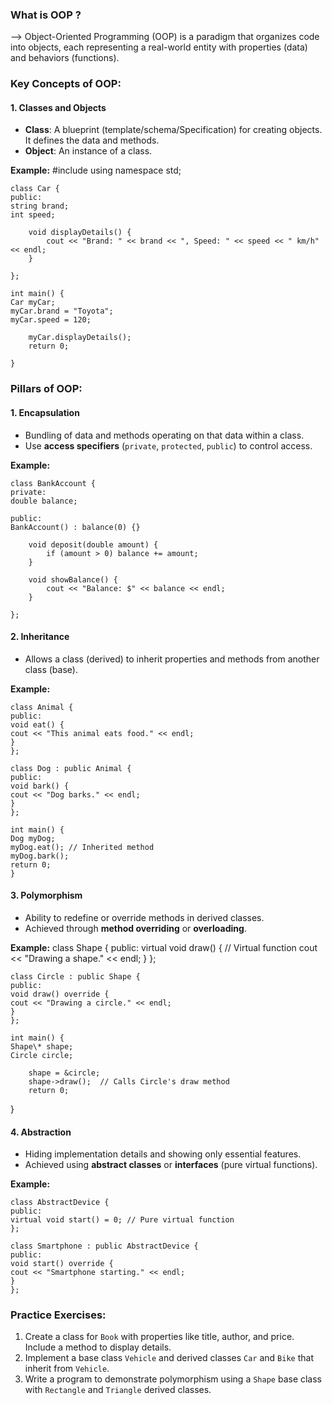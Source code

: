 ### What is OOP ?

--> Object-Oriented Programming (OOP) is a paradigm that organizes code into objects, each representing a real-world entity with properties (data) and behaviors (functions).

### Key Concepts of OOP:

#### 1. **Classes and Objects**

- **Class**: A blueprint (template/schema/Specification) for creating objects. It defines the data and methods.
- **Object**: An instance of a class.

**Example:**
    #include <iostream>
    using namespace std;

    class Car {
    public:
    string brand;
    int speed;

        void displayDetails() {
            cout << "Brand: " << brand << ", Speed: " << speed << " km/h" << endl;
        }

    };

    int main() {
    Car myCar;
    myCar.brand = "Toyota";
    myCar.speed = 120;

        myCar.displayDetails();
        return 0;

    }

### Pillars of OOP:


#### 1. **Encapsulation**

- Bundling of data and methods operating on that data within a class.
- Use **access specifiers** (`private`, `protected`, `public`) to control access.

**Example:**

    class BankAccount {
    private:
    double balance;

    public:
    BankAccount() : balance(0) {}

        void deposit(double amount) {
            if (amount > 0) balance += amount;
        }

        void showBalance() {
            cout << "Balance: $" << balance << endl;
        }

    };

#### 2. **Inheritance**

- Allows a class (derived) to inherit properties and methods from another class (base).

**Example:**

    class Animal {
    public:
    void eat() {
    cout << "This animal eats food." << endl;
    }
    };

    class Dog : public Animal {
    public:
    void bark() {
    cout << "Dog barks." << endl;
    }
    };

    int main() {
    Dog myDog;
    myDog.eat(); // Inherited method
    myDog.bark();
    return 0;
    }

#### 3. **Polymorphism**

- Ability to redefine or override methods in derived classes.
- Achieved through **method overriding** or **overloading**.

**Example:**
    class Shape {
    public:
    virtual void draw() { // Virtual function
    cout << "Drawing a shape." << endl;
    }
    };

    class Circle : public Shape {
    public:
    void draw() override {
    cout << "Drawing a circle." << endl;
    }
    };

    int main() {
    Shape\* shape;
    Circle circle;

        shape = &circle;
        shape->draw();  // Calls Circle's draw method
        return 0;

}

#### 4. **Abstraction**

- Hiding implementation details and showing only essential features.
- Achieved using **abstract classes** or **interfaces** (pure virtual functions).

**Example:**

    class AbstractDevice {
    public:
    virtual void start() = 0; // Pure virtual function
    };

    class Smartphone : public AbstractDevice {
    public:
    void start() override {
    cout << "Smartphone starting." << endl;
    }
    };

### Practice Exercises:

1. Create a class for `Book` with properties like title, author, and price. Include a method to display details.
2. Implement a base class `Vehicle` and derived classes `Car` and `Bike` that inherit from `Vehicle`.
3. Write a program to demonstrate polymorphism using a `Shape` base class with `Rectangle` and `Triangle` derived classes.
